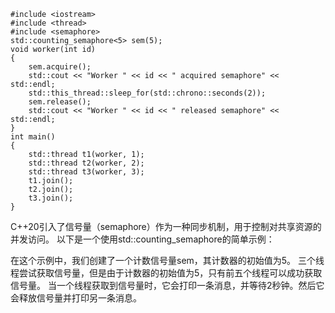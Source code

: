 ```
#include <iostream>
#include <thread>
#include <semaphore>
std::counting_semaphore<5> sem(5);
void worker(int id)
{
    sem.acquire();
    std::cout << "Worker " << id << " acquired semaphore" << std::endl;
    std::this_thread::sleep_for(std::chrono::seconds(2));
    sem.release();
    std::cout << "Worker " << id << " released semaphore" << std::endl;
}
int main()
{
    std::thread t1(worker, 1);
    std::thread t2(worker, 2);
    std::thread t3(worker, 3);
    t1.join();
    t2.join();
    t3.join();
}
```
C++20引入了信号量（semaphore）作为一种同步机制，用于控制对共享资源的并发访问。
以下是一个使用std::counting_semaphore的简单示例：

在这个示例中，我们创建了一个计数信号量sem，其计数器的初始值为5。
三个线程尝试获取信号量，但是由于计数器的初始值为5，只有前五个线程可以成功获取信号量。
当一个线程获取到信号量时，它会打印一条消息，并等待2秒钟。然后它会释放信号量并打印另一条消息。